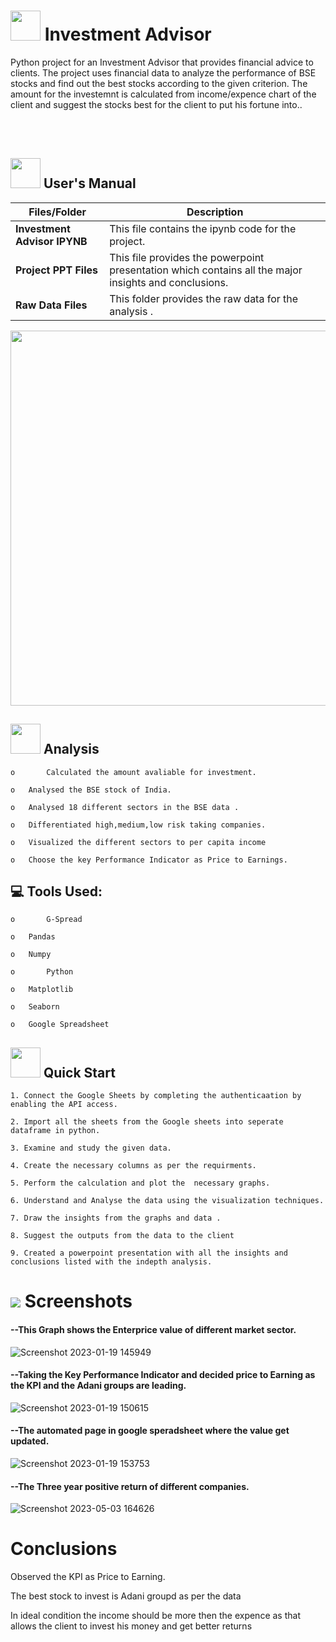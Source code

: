 #
# <img src= "https://www.stockbasket.com/blog/wp-content/uploads/2020/09/Investment-advisor-1.jpg" width="48" height="48"> **Investment Advisor**


Python project for an Investment Advisor that provides financial advice to clients. The project uses financial data to analyze the performance  of BSE stocks and find out the best stocks according to the given criterion. The amount for the investemnt is calculated from income/expence chart of the client and suggest the stocks best for the client to put his fortune into..



<br>
<br>
<!-- <p align="center"><a><img src="https://forthebadge.com/images/badges/built-with-love.svg"><img src="https://user-images.githubusercontent.com/106439762/181936448-9314e858-4251-46d6-b4d1-35a4c29e9c19.svg"><img src="https://forthebadge.com/images/badges/made-with-python.svg"></a></p> -->

##  <img src="https://user-images.githubusercontent.com/106439762/181935629-b3c47bd3-77fb-4431-a11c-ff8ba0942b63.gif" width="48" height="48"> **User's Manual**
| Files/Folder| Description |
| ------------- | ------------- |
| **Investment Advisor IPYNB** | This file contains the ipynb code for the  project. |
| **Project PPT Files**  | This file provides the powerpoint presentation which contains all the major insights and conclusions.  |
| **Raw Data Files**  | This folder provides the raw data for the analysis .  |




<p align="center"><img src="https://genhq.com/wp-content/uploads/2018/03/MillennialsFinacialAdvising.gif" width="600" ></p>

##  <img src=https://user-images.githubusercontent.com/106439762/178428775-03d67679-9aa4-4b08-91e9-6eb6ed8faf66.gif  width="48" height="48"> **Analysis**

    o       Calculated the amount avaliable for investment. 
    
    o	Analysed the BSE stock of India.
     
    o	Analysed 18 different sectors in the BSE data .
  
    o	Differentiated high,medium,low risk taking companies. 
    
    o	Visualized the different sectors to per capita income

    o	Choose the key Performance Indicator as Price to Earnings.
    
##  💻 Tools Used:

    o       G-Spread    
    
    o	Pandas
     
    o	Numpy 
    
    o       Python    
    
    o	Matplotlib
     
    o	Seaborn 
       
    o	Google Spreadsheet
    
    
   

## <img src="https://user-images.githubusercontent.com/106439762/181937125-2a4b22a3-f8a9-4226-bbd3-df972f9dbbc4.gif" width="48" height="48" > Quick Start

    1. Connect the Google Sheets by completing the authenticaation by enabling the API access.
    
    2. Import all the sheets from the Google sheets into seperate dataframe in python.
    
    3. Examine and study the given data.
    
    4. Create the necessary columns as per the requirments.
    
    5. Perform the calculation and plot the  necessary graphs.
    
    6. Understand and Analyse the data using the visualization techniques.
    
    7. Draw the insights from the graphs and data .
    
    8. Suggest the outputs from the data to the client
    
    9. Created a powerpoint presentation with all the insights and conclusions listed with the indepth analysis.
    
     
  
# <img src="https://www.getcloudapp.com/wp-content/uploads/2021/03/5aebb952e4867ce13f4d308f_laptop_gif_trans.gif" > Screenshots

#### --This Graph shows the Enterprice value of different market sector.
![Screenshot 2023-01-19 145949](https://user-images.githubusercontent.com/82110840/235900411-99252df1-c400-444d-9e70-114f7dfbb35a.png)
#### --Taking the Key Performance Indicator and decided price to Earning as the KPI and the Adani groups are leading. 
![Screenshot 2023-01-19 150615](https://user-images.githubusercontent.com/82110840/235900859-25805811-cc1e-4c96-834a-cc76b5dce716.png)
#### --The automated page in google speradsheet where the value get updated.
![Screenshot 2023-01-19 153753](https://user-images.githubusercontent.com/82110840/235900897-8f50af02-7cf9-4bff-bbfc-3d054a7639d8.png)
#### --The Three year positive return of different companies.
![Screenshot 2023-05-03 164626](https://user-images.githubusercontent.com/82110840/235901420-871524c5-701c-441b-9384-52538fdd1d4f.png)

# Conclusions

Observed the KPI as Price to Earning.

The best stock to invest is Adani groupd as per the data

In ideal condition the income should be more then the expence as that allows the client to invest his money and get better returns


